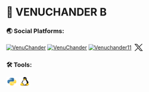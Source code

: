<h1 align="left">👤 VENUCHANDER B</h1>
<h3 align="left">🌏 Social Platforms:</h3>
<p align="left">
<a href="https://www.reddit.com/user/VenuChander" target="blank"><img align="center" src="https://raw.githubusercontent.com/rahuldkjain/github-profile-readme-generator/master/src/images/icons/Social/reddit.svg" alt="VenuChander" width="30" height="25"/></a>
<a href="https://discord.gg/BrJ8zCxT" target="blank"><img align="center" src="https://raw.githubusercontent.com/rahuldkjain/github-profile-readme-generator/master/src/images/icons/Social/discord.svg" alt="VenuChander" width="30" height="25"/></a>
<a href="https://www.hackerrank.com/profile/venuchander11" target="blank"><img align="center" src="https://raw.githubusercontent.com/rahuldkjain/github-profile-readme-generator/master/src/images/icons/Social/hackerrank.svg" alt="Venuchander11" width="30" height="25"/></a>
<a href="https://twitter.com/chandervenu" target="blank"><img align="center" src="https://raw.githubusercontent.com/Automattic/social-logos/bd24586abc50c0d8a04f97caad5286cda2fb5183/svg-min-react/x.svg" alt="chandervenu" width="30" height="25"/></a>
<h3 align="left">🛠️ Tools:</h3>
<a href="https://www.python.org" target="_blank" rel="noreferrer"> <img src="https://raw.githubusercontent.com/devicons/devicon/master/icons/python/python-original.svg" alt="python" width="30" height="25"/></a> 
<a href="https://www.linux.org/" target="_blank" rel="noreferrer"> <img src="https://raw.githubusercontent.com/devicons/devicon/master/icons/linux/linux-original.svg" alt="linux" width="30" height="25"/></a>
</p>                                                                  
                                                                   
